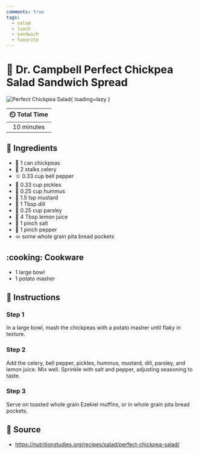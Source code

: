 ```yaml
---
comments: true
tags:
  - salad
  - lunch
  - sandwich
  - favorite
---
```

# :falafel: Dr. Campbell Perfect Chickpea Salad Sandwich Spread

![Perfect Chickpea Salad](../assets/images/perfect-chickpea-salad.jpg){ loading=lazy }

| :timer_clock: Total Time |
|:-----------------------: |
| 10 minutes |

## :salt: Ingredients

- :falafel: 1 can chickpeas
- :leafy_green: 2 stalks celery
- :bell_pepper: 0.33 cup bell pepper
- :cucumber: 0.33 cup pickles
- :falafel: 0.25 cup hummus
- :hotdog: 1.5 tsp mustard
- :seedling: 1 Tbsp dill
- :herb: 0.25 cup parsley
- :lemon: 4 Tbsp lemon juice
- :salt: 1 pinch salt
- :salt: 1 pinch pepper
- :flatbread: some whole grain pita bread pockets

## :cooking: Cookware

- 1 large bowl
- 1 potato masher

## :pencil: Instructions

### Step 1

In a large bowl, mash the chickpeas with a potato masher until flaky in texture.

### Step 2

Add the celery, bell pepper, pickles, hummus, mustard, dill, parsley, and lemon juice. Mix well. Sprinkle with salt and
pepper, adjusting seasoning to taste.

### Step 3

Serve on toasted whole grain Ezekiel muffins, or in whole grain pita bread pockets.

## :link: Source

- <https://nutritionstudies.org/recipes/salad/perfect-chickpea-salad/>
